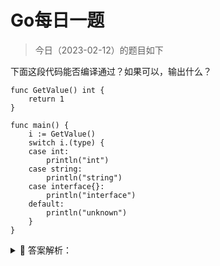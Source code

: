 # Go每日一题

> 今日（2023-02-12）的题目如下

下面这段代码能否编译通过？如果可以，输出什么？

```golang
func GetValue() int {
	return 1
}

func main() {
	i := GetValue()
	switch i.(type) {
	case int:
		println("int")
	case string:
		println("string")
	case interface{}:
		println("interface")
	default:
		println("unknown")
	}
}
```

<details>
<summary style="cursor: pointer">🔑 答案解析：</summary>
<div>

答案及解析：编译失败。

考点：类型断言，类型断言的语法形如：i.(type)，其中 i 是接口，type 是固定关键字，需要注意的是，只有接口类型才可以使用类型断言。

### 36楼

```golang
package main

func GetValue() interface{} {
    return 1
}

func main() {
    i := GetValue()
    switch i.(type) {
    case int:
        println("int")
    case string:
        println("string")
    case interface{}:
        println("interface")
    default:
        println("unknown")
    }
}
```

</div>
</details>

